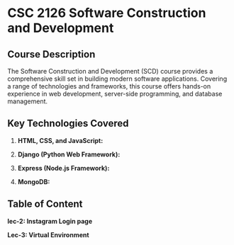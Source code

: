 # CSC 2126 Software Construction and Development

## Course Description

The Software Construction and Development (SCD) course provides a comprehensive skill set in building modern software applications. Covering a range of technologies and frameworks, this course offers hands-on experience in web development, server-side programming, and database management.

## Key Technologies Covered

1. **HTML, CSS, and JavaScript:**

2. **Django (Python Web Framework):**

3. **Express (Node.js Framework):**

4. **MongoDB:**

<h2>Table of Content</h2>

**lec-2: Instagram Login page**

**Lec-3: Virtual Environment**
